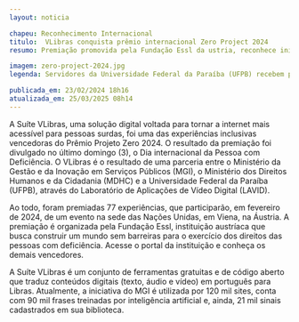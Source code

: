 ```yaml
---
layout: noticia

chapeu: Reconhecimento Internacional
titulo:  VLibras conquista prêmio internacional Zero Project 2024
resumo: Premiação promovida pela Fundação Essl da ustria, reconhece iniciativas que removem barreiras para pessoas com deficiência.

imagem: zero-project-2024.jpg
legenda: Servidores da Universidade Federal da Paraíba (UFPB) recebem prêmio Project Zero 2024.

publicada_em: 23/02/2024 18h16
atualizada_em: 25/03/2025 08h14
---
```


A Suíte VLibras, uma solução digital voltada para tornar a internet mais acessível para pessoas surdas, foi uma das experiências inclusivas vencedoras do Prêmio Projeto Zero 2024. O resultado da premiação foi divulgado no último domingo (3), o Dia internacional da Pessoa com Deficiência. O VLibras é o resultado de uma parceria entre o Ministério da Gestão e da Inovação em Serviços Públicos (MGI), o Ministério dos Direitos Humanos e da Cidadania (MDHC) e a Universidade Federal da Paraíba (UFPB), através do Laboratório de Aplicações de Vídeo Digital (LAVID).

Ao todo, foram premiadas 77 experiências, que participarão, em fevereiro de 2024, de um evento na sede das Nações Unidas, em Viena, na Áustria. A premiação é organizada pela Fundação Essl, instituição austríaca que busca construir um mundo sem barreiras para o exercício dos direitos das pessoas com deficiência. Acesse o portal da instituição e conheça os demais vencedores.

A Suíte VLibras é um conjunto de ferramentas gratuitas e de código aberto que traduz conteúdos digitais (texto, áudio e vídeo) em português para Libras. Atualmente, a iniciativa do MGI é utilizada por 120 mil sites, conta com 90 mil frases treinadas por inteligência artificial e, ainda, 21 mil sinais cadastrados em sua biblioteca.